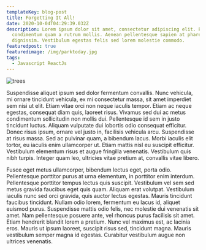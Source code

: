 ```yaml
---
templateKey: blog-post
title: Forgetting It All!
date: 2020-10-04T04:29:39.032Z
description: Lorem ipsum dolor sit amet, consectetur adipiscing elit. Phasellus
  condimentum quam a rutrum mollis. Aenean pellentesque sapien at pharetra
  dignissim. Vestibulum egestas felis sed lorem molestie commodo.
featuredpost: true
featuredimage: /img/parktoday.jpg
tags:
  - Javascript ReactJs
---
```

![trees](/img/parktoday.jpg "trees")

Suspendisse aliquet ipsum sed dolor fermentum convallis. Nunc vehicula, mi ornare tincidunt vehicula, ex mi consectetur massa, sit amet imperdiet sem nisi ut elit. Etiam vitae orci non neque iaculis tempor. Etiam ac neque egestas, consequat diam quis, laoreet risus. Vivamus sed dui ac metus condimentum sollicitudin non mollis dui. Pellentesque id sem in justo tincidunt luctus. Aliquam vulputate dui lobortis odio consequat efficitur. Donec risus ipsum, ornare vel justo in, facilisis vehicula arcu. Suspendisse at risus massa. Sed ac pulvinar quam, a bibendum lacus. Morbi iaculis elit tortor, eu iaculis enim ullamcorper ut. Etiam mattis nisl eu suscipit efficitur. Vestibulum elementum risus et augue fringilla venenatis. Vestibulum quis nibh turpis. Integer quam leo, ultricies vitae pretium at, convallis vitae libero.

Fusce eget metus ullamcorper, bibendum lectus eget, porta odio. Pellentesque porttitor purus at urna elementum, in porttitor enim interdum. Pellentesque porttitor tempus lectus quis suscipit. Vestibulum vel sem sed metus gravida faucibus eget quis quam. Aliquam erat volutpat. Vestibulum iaculis nunc sed orci gravida, quis auctor lectus egestas. Mauris tincidunt faucibus tincidunt. Nullam odio lorem, fermentum eu lacus id, aliquet euismod purus. Suspendisse mattis odio felis, nec molestie dui venenatis sit amet. Nam pellentesque posuere ante, vel rhoncus purus facilisis sit amet. Etiam hendrerit blandit lorem a pretium. Nunc vel maximus est, ac lacinia eros. Mauris ut ipsum laoreet, suscipit risus sed, tincidunt magna. Mauris vestibulum semper magna id egestas. Curabitur vestibulum augue non ultrices venenatis.